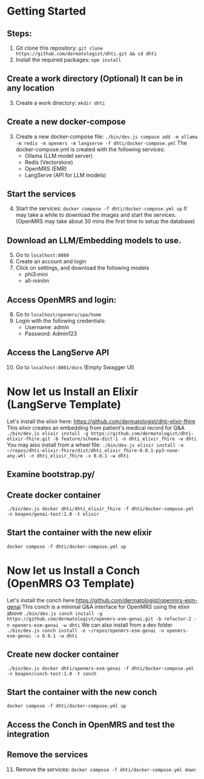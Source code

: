 
# Getting Started

## Steps:

1. Git clone this repository: `git clone https://github.com/dermatologist/dhti.git && cd dhti`
2. Install the required packages: `npm install`

## Create a work directory (Optional) It can be in any location
3. Create a work directory: `mkdir dhti`

## Create a new docker-compose
3. Create a new docker-compose file: `./bin/dev.js compose add -m ollama -m redis -m openmrs -m langserve -f dhti/docker-compose.yml`
The docker-compose.yml is created with the following services:
    - Ollama (LLM model server)
    - Redis (Vectorstore)
    - OpenMRS (EMR)
    - LangServe (API for LLM models)

## Start the services 
4. Start the services: `docker compose -f dhti/docker-compose.yml up`
It may take a while to download the images and start the services. (OpenMRS may take about 30 mins the first time to setup the database)

## Download an LLM/Embedding models to use.
5. Go to `localhost:8080`
6. Create an account and login
7. Click on settings, and download the following models
    - phi3:mini
    - all-minilm

## Access OpenMRS and login:
8. Go to `localhost/openmrs/spa/home`
9. Login with the following credentials:
    - Username: admin
    - Password: Admin123

## Access the LangServe API
10. Go to `localhost:8001/docs` (Empty Swagger UI)

# Now let us Install an Elixir (LangServe Template)

Let's install the elixir here: https://github.com/dermatologist/dhti-elixir-fhire
This elixir creates an embedding from patient's medical record for Q&A
`./bin/dev.js elixir install -g https://github.com/dermatologist/dhti-elixir-fhire.git -b feature/schema-dict-1 -n dhti_elixir_fhire -w dhti`
You may also install from a wheel file: `./bin/dev.js elixir install -e ~/repos/dhti-elixir-fhire/dist/dhti_elixir_fhire-0.0.1-py3-none-any.whl -n dhti_elixir_fhire -v 0.0.1 -w dhti`

## Examine bootstrap.py/

## Create docker container
`./bin/dev.js docker dhti/dhti_elixir_fhire -f dhti/docker-compose.yml -n beapen/genai-test:1.0 -t elixir`

## Start the container with the new elixir
`docker compose -f dhti/docker-compose.yml up`

# Now let us Install a Conch (OpenMRS O3 Template)
Let's install the conch here:https://github.com/dermatologist/openmrs-esm-genai
This conch is a minimal Q&A interface for OpenMRS using the elixir above
`./bin/dev.js conch install -g https://github.com/dermatologist/openmrs-esm-genai.git -b refactor-2 -n openmrs-esm-genai -w dhti`
We can also install from a dev folder
`./bin/dev.js conch install -e ~/repos/openmrs-esm-genai -n openmrs-esm-genai -v 0.0.1 -w dhti`

## Create new docker container
`./bin/dev.js docker dhti/openmrs-esm-genai -f dhti/docker-compose.yml -n beapen/conch-test:1.0 -t conch`

## Start the container with the new conch
`docker compose -f dhti/docker-compose.yml up`

## Access the Conch in OpenMRS and test the integration

## Remove the services
11. Remove the services: `docker compose -f dhti/docker-compose.yml down`



